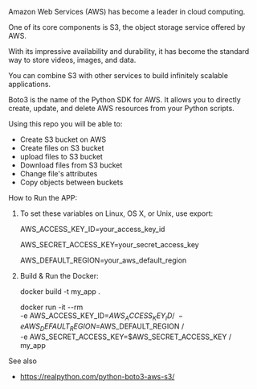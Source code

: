 Amazon Web Services (AWS) has become a leader in cloud computing. 

One of its core components is S3, the object storage service offered by AWS. 

With its impressive availability and durability, it has become the standard way to store videos, images, and data. 

You can combine S3 with other services to build infinitely scalable applications.

Boto3 is the name of the Python SDK for AWS. It allows you to directly create, update, and delete AWS resources from your Python scripts.

Using this repo you will be able to:
- Create S3 bucket on AWS 
- Create files on S3 bucket
- upload files to S3 bucket
- Download files from S3 bucket
- Change file's attributes
- Copy objects between buckets



How to Run the APP:

1. To set these variables on Linux, OS X, or Unix, use export:


    AWS_ACCESS_KEY_ID=your_access_key_id

    AWS_SECRET_ACCESS_KEY=your_secret_access_key

    AWS_DEFAULT_REGION=your_aws_default_region


2. Build & Run the Docker:


    docker build -t my_app .


    docker run -it --rm \
       -e AWS_ACCESS_KEY_ID=$AWS_ACCESS_KEY_ID /\
       -e AWS_DEFAULT_REGION=$AWS_DEFAULT_REGION /\
       -e AWS_SECRET_ACCESS_KEY=$AWS_SECRET_ACCESS_KEY /\
       my_app


See also
* https://realpython.com/python-boto3-aws-s3/